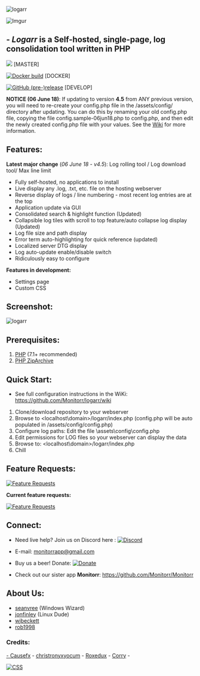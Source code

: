 
<!-- ![logarr](https://i.imgur.com/BxmpBtA.png) -->

![logarr](https://i.imgur.com/l2sM0Ag.png) 

![Imgur](https://i.imgur.com/TUvwSKq.png)

## - *Logarr* is a Self-hosted, single-page, log consolidation tool written in PHP 

[![](https://img.shields.io/github/release/monitorr/logarr.svg?style=flat)](https://github.com/monitorr/logarr/releases) [MASTER]


[![Docker build](https://img.shields.io/docker/build/monitorr/logarr.svg?maxAge=2592000)](https://hub.docker.com/r/monitorr/logarr/) [DOCKER]

[![GitHub (pre-)release](https://img.shields.io/github/release/monitorr/logarr/all.svg)](https://github.com/monitorr/logarr/releases) [DEVELOP]



**NOTICE (06 June 18)**: If updating to version **4.5** from ANY previous version, you will need to re-create your config.php file in the /assets/config/ directory after updating. You can do this by renaming your old config.php file, copying the file config.sample-06jun18.php to config.php, and then edit the newly created config.php file with your values. See the [Wiki](https://github.com/Monitorr/logarr/wiki/NOTICE:-Updating-Logarr) for more information.



## Features:

**Latest major change** (_06 June 18 - v4.5_): Log rolling tool / Log download tool/ Max line limit

 - Fully self-hosted, no applications to install
 - Live display any .log, .txt, etc. file on the hosting webserver
 - Reverse display of logs / line numbering - most recent log entries are at the top
 - Application update via GUI
 - Consolidated search & highlight function (Updated)
 - Collapsible log tiles with scroll to top feature/auto collapse log display (Updated)
 - Log file size and path display
 - Error term auto-highlighting for quick reference (updated)
 - Localized server DTG display
 - Log auto-update enable/disable switch
 - Ridiculously easy to configure

 **Features in development:**
- Settings page
- Custom CSS
 
 
## Screenshot:

![logarr](https://i.imgur.com/GjrSWfk.png)


## Prerequisites:
1) [PHP](https://secure.php.net/downloads.php) (7.1+ recommended)
2) [PHP ZipArchive](http://www.php.net/manual/en/zip.installation.php)


## Quick Start:
- See full configuration instructions in the WiKi: https://github.com/Monitorr/logarr/wiki
1) Clone/download repository to your webserver
2) Browse to <localhost\domain>/logarr/index.php (config.php will be auto populated in /assets/config/config.php)
3) Configure log paths: Edit the file \assets\config\config.php 
4) Edit permissions for LOG files so your webserver can display the data
5) Browse to: <localhost\domain>/logarr/index.php 
6) Chill

## Feature Requests:
 [![Feature Requests](https://cloud.githubusercontent.com/assets/390379/10127973/045b3a96-6560-11e5-9b20-31a2032956b2.png)](https://feathub.com/Monitorr/logarr)

**Current feature requests:**

[![Feature Requests](http://feathub.com/Monitorr/logarr?format=svg)](http://feathub.com/Monitorr/logarr)




## Connect:
- Need live help?  Join us on Discord here :   [![Discord](https://img.shields.io/discord/102860784329052160.svg)](https://discord.gg/YKbRXtt)

- E-mail: monitorrapp@gmail.com

- Buy us a beer! Donate:        [![Donate](https://img.shields.io/badge/Donate-PayPal-green.svg)](https://paypal.me/monitorrapp)

- Check out our sister app **Monitorr**:  https://github.com/Monitorr/Monitorr

## About Us:
- [seanvree](https://github.com/seanvree) (Windows Wizard)
- [jonfinley](https://github.com/jonfinley) (Linux Dude)
- [wjbeckett](https://github.com/wjbeckett)
- [rob1998](https://github.com/rob1998)

### Credits:

[ - Causefx](https://github.com/Causefx) - [christronyxyocum](https://github.com/christronyxyocum) - [Roxedux](https://github.com/si0972) - [Corry](https://github.com/endoflineservice) -


[![CSS](https://jigsaw.w3.org/css-validator/images/vcss)](https://jigsaw.w3.org/css-validator/check/refererr/)
